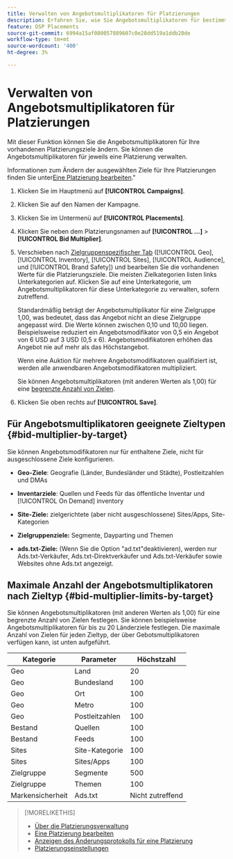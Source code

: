 ```yaml
---
title: Verwalten von Angebotsmultiplikatoren für Platzierungen
description: Erfahren Sie, wie Sie Angebotsmultiplikatoren für bestimmte Platzierungsziele erstellen und bearbeiten.
feature: DSP Placements
source-git-commit: 6994a15af080057889607c0e28dd519a1ddb28de
workflow-type: tm+mt
source-wordcount: '400'
ht-degree: 3%

---
```


# Verwalten von Angebotsmultiplikatoren für Platzierungen

Mit dieser Funktion können Sie die Angebotsmultiplikatoren für Ihre vorhandenen Platzierungsziele ändern. Sie können die Angebotsmultiplikatoren für jeweils eine Platzierung verwalten.<!-- remove that line once we can edit multiple -->

Informationen zum Ändern der ausgewählten Ziele für Ihre Platzierungen finden Sie unter[Eine Platzierung bearbeiten](/help/dsp/campaign-management/placements/placement-edit.md).&quot;

<!-- 
## Manage the Bid Multipliers for a Single Placement
-->

1. Klicken Sie im Hauptmenü auf **[!UICONTROL Campaigns]**.

1. Klicken Sie auf den Namen der Kampagne.

1. Klicken Sie im Untermenü auf **[!UICONTROL Placements]**.

1. Klicken Sie neben dem Platzierungsnamen auf  **[!UICONTROL ...]** > **[!UICONTROL Bid Multiplier]**.

1. Verschieben nach [Zielgruppenspezifischer Tab](#bid-multiplier-by-target) ([!UICONTROL Geo], [!UICONTROL Inventory], [!UICONTROL Sites], [!UICONTROL Audience], und [!UICONTROL Brand Safety]) und bearbeiten Sie die vorhandenen Werte für die Platzierungsziele. Die meisten Zielkategorien listen links Unterkategorien auf. Klicken Sie auf eine Unterkategorie, um Angebotsmultiplikatoren für diese Unterkategorie zu verwalten, sofern zutreffend.

   Standardmäßig beträgt der Angebotsmultiplikator für eine Zielgruppe 1,00, was bedeutet, dass das Angebot nicht an diese Zielgruppe angepasst wird. Die Werte können zwischen 0,10 und 10,00 liegen. Beispielsweise reduziert ein Angebotsmodifikator von 0,5 ein Angebot von 6 USD auf 3 USD (0,5 x 6). Angebotsmodifikatoren erhöhen das Angebot nie auf mehr als das Höchstangebot.

   Wenn eine Auktion für mehrere Angebotsmodifikatoren qualifiziert ist, werden alle anwendbaren Angebotsmodifikatoren multipliziert.

   Sie können Angebotsmultiplikatoren (mit anderen Werten als 1,00) für eine [begrenzte Anzahl von Zielen](#bid-multiplier-limits-by-target).

1. Klicken Sie oben rechts auf **[!UICONTROL Save]**.

## Für Angebotsmultiplikatoren geeignete Zieltypen {#bid-multiplier-by-target}

Sie können Angebotsmodifikatoren nur für enthaltene Ziele, nicht für ausgeschlossene Ziele konfigurieren.

* **Geo-Ziele**: Geografie (Länder, Bundesländer und Städte), Postleitzahlen und DMAs

* **Inventarziele**: Quellen und Feeds für das öffentliche Inventar und [!UICONTROL On Demand] inventory

* **Site-Ziele:** zielgerichtete (aber nicht ausgeschlossene) Sites/Apps, Site-Kategorien

* **Zielgruppenziele:** Segmente, Dayparting und Themen

* **ads.txt-Ziele:** (Wenn Sie die Option &quot;ad.txt&quot;deaktivieren), werden nur Ads.txt-Verkäufer, Ads.txt-Direktverkäufer und Ads.txt-Verkäufer sowie Websites ohne Ads.txt angezeigt.

## Maximale Anzahl der Angebotsmultiplikatoren nach Zieltyp {#bid-multiplier-limits-by-target}

Sie können Angebotsmultiplikatoren (mit anderen Werten als 1,00) für eine begrenzte Anzahl von Zielen festlegen. Sie können beispielsweise Angebotsmultiplikatoren für bis zu 20 Länderziele festlegen. Die maximale Anzahl von Zielen für jeden Zieltyp, der über Gebotsmultiplikatoren verfügen kann, ist unten aufgeführt.

| Kategorie | Parameter | Höchstzahl |
| -------- | --------- | ----- |
| Geo | Land | 20 |
| Geo | Bundesland | 100 |
| Geo | Ort | 100 |
| Geo | Metro | 100 |
| Geo | Postleitzahlen | 100 |
| Bestand | Quellen | 100 |
| Bestand | Feeds | 100 |
| Sites | Site-Kategorie | 100 |
| Sites | Sites/Apps | 100 |
| Zielgruppe | Segmente | 500 |
| Zielgruppe | Themen | 100 |
| Markensicherheit | Ads.txt | Nicht zutreffend |

>[!MORELIKETHIS]
>
>* [Über die Platzierungsverwaltung](placement-about.md)
>* [Eine Platzierung bearbeiten](placement-edit.md)
>* [Anzeigen des Änderungsprotokolls für eine Platzierung](placement-change-log.md)
>* [Platzierungseinstellungen](placement-settings.md)
